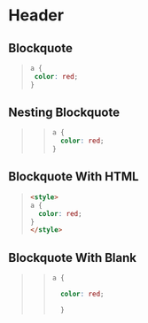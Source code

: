 # Header

## Blockquote

> ```css
> a {
>  color: red;
> }
> ```

## Nesting Blockquote

> > ```css
> > a {
> >   color: red;
> > }
> > ```

## Blockquote With HTML

> ```html
> <style>
> a {
>   color: red;
> }
> </style>
> ```

## Blockquote With Blank

> > ```css
> > a {
> > 
> >   color: red;
> >
> >   }
> > ```
